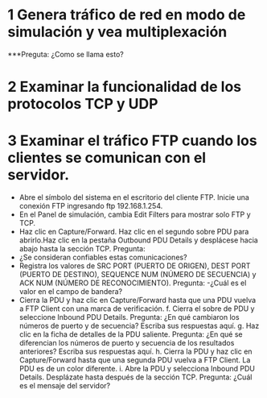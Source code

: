 # 1 Genera tráfico de red en modo de simulación y vea multiplexación


***Preguta: ¿Como se llama esto?



# 2 Examinar la funcionalidad de los protocolos TCP y UDP
 
# 3 Examinar el tráfico FTP cuando los clientes se comunican con el servidor.
- Abre el símbolo del sistema en el escritorio del cliente FTP. Inicie una conexión FTP
ingresando ftp 192.168.1.254.
- En el Panel de simulación, cambia Edit Filters para mostrar solo FTP y TCP.
- Haz clic en Capture/Forward. Haz clic en el segundo sobre PDU para abrirlo.Haz clic en la
pestaña Outbound PDU Details y desplácese hacia abajo hasta la sección TCP.
Pregunta:
- ¿Se consideran confiables estas comunicaciones?
- Registra los valores de SRC PORT (PUERTO DE ORIGEN), DEST PORT (PUERTO DE
DESTINO), SEQUENCE NUM (NÚMERO DE SECUENCIA) y ACK NUM (NÚMERO DE
RECONOCIMIENTO).
Pregunta:
-¿Cuál es el valor en el campo de bandera?
- Cierra la PDU y haz clic en Capture/Forward hasta que una PDU vuelva a FTP Client con
una marca de verificación.
f. Cierra el sobre de PDU y seleccione Inbound PDU Details.
Pregunta:
¿En qué cambiaron los números de puerto y de secuencia?
Escriba sus respuestas aquí.
g. Haz clic en la ficha de detalles de la PDU saliente.
Pregunta:
¿En qué se diferencian los números de puerto y secuencia de los resultados anteriores?
Escriba sus respuestas aquí.
h. Cierra la PDU y haz clic en Capture/Forward hasta que una segunda PDU vuelva a FTP
Client. La PDU es de un color diferente.
i. Abre la PDU y selecciona Inbound PDU Details. Desplázate hasta después de la sección
TCP.
Pregunta:
¿Cuál es el mensaje del servidor?


